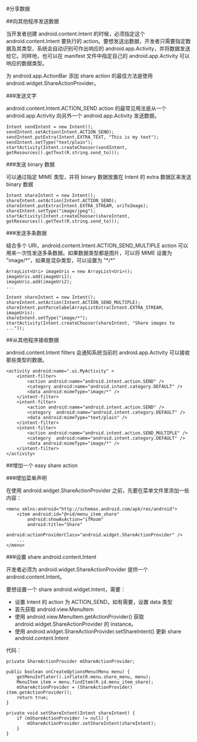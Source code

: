 #分享数据

##向其他程序发送数据

当开发者创建 android.content.Intent 的时候，必须指定这个 android.content.Intent 要执行的 action。要想发送出数据，开发者只需要指定数据及其类型，系统会自动识别可作出响应的 android.app.Activity，并将数据发送给它。同样地，也可以在 manifest 文件中指定自己的 android.app.Activity 可以响应的数据类型。

为 android.app.ActionBar 添加 share action 的最佳方法是使用 android.widget.ShareActionProvider。

###发送文字

android.content.Intent.ACTION\_SEND action 的最常见用法是从一个 android.app.Activity 向另外一个 android.app.Activity 发送数据。

	Intent sendIntent = new Intent();
	sendIntent.setAction(Intent.ACTION_SEND);
	sendIntent.putExtra(Intent.EXTRA_TEXT, "This is my text");
	sendIntent.setType("text/plain");
	startActivity(Intent.createChooser(sendIntent, getResources().getText(R.string.send_to)));

###发送 binary 数据

可以通过指定 MIME 类型，并将 binary 数据放置在 Intent 的 extra 数据区来发送 binary 数据

	Intent shareIntent = new Intent();
	shareIntent.setAction(Intent.ACTION_SEND);
	shareIntent.putExtra(Intent.EXTRA_STREAM, uriToImage);
	shareIntent.setType("image/jpeg");
	startActivity(Intent.createChooser(shareIntent, getResources().getText(R.string.send_to)));

###发送多条数据

结合多个 URI，android.content.Intent.ACTION\_SEND\_MULTIPLE action 可以用来一次性发送多条数据。如果数据类型都是图片，可以将 MIME 设置为 "image/\*"，如果是混杂类型，可以设置为 “\*/\*”

	ArrayList<Uri> imageUris = new ArrayList<Uri>();
	imageUris.add(imageUri1);
	imageUris.add(imageUri2);
	...

	Intent shareIntent = new Intent();
	shareIntent.setAction(Intent.ACTION_SEND_MULTIPLE);
	shareIntent.putParcelabelArrayListExtra(Intent.EXTRA_STREAM, imageUris);
	shareIntent.setType("image/*");
	startActivity(Intent.createChooser(shareIntent, "Share images to ..."));

##从其他程序接收数据

android.content.Intent filters 会通知系统当前的 android.app.Activity 可以接收那些类型的数据。

	<activity android:name=".ui.MyActivity" >
		<intent-filter>
			<action android:name="android.intent.action.SEND" />
			<category android:name="android.intent.category.DEFAULT" />
			<data android:mimeType="image/*" />
		</intent-filter>
		<intent-filter>
			<action android:name="android.intent.action.SEND" />
			<category  android:name="android.intent.category.DEFAULT" />
			<data android:mimeType="text/plain" />
		</intent-filter>
		<intent-filter>
			<action android:name="android.intent.action.SEND_MULTIPLE" />
			<category  android:name="android.intent.category.DEFAULT" />
			<data android:mimeType="image/*" />
		</intent-filter>
	</activity>

##增加一个 easy share action

###增加菜单声明

在使用 android.widget.ShareActionProvider 之前，先要在菜单文件里添加一些内容：

	<menu xmlns:android="http://schemas.android.com/apk/res/android">
		<item android:id="@+id/menu_item_share"
			android:showAsAction="ifRoom"
			android:title="Share"
			android:actionProviderClass="android.widget.ShareActionProvider" />
		...
	</menu>

###设置 share android.content.Intent

开发者必须为 android.widget.ShareActionProvider 提供一个 android.content.Intent。

要想设置一个 share android.widget.Intent，需要：

- 设置 Intent 的 action 为 ACTION\_SEND，如有需要，设置 data 类型
- 首先获取 android.view.MenuItem
- 使用 android.view.MenuItem.getActionProvider() 获取 android.widget.ShareActionProvider 的 instance。
- 使用 android.widget.ShareActionProvider.setShareIntent() 更新 share android.content.Intent  

代码：

	private ShareActionProvider mShareActionProvider;

	public boolean onCreateOptionsMenu(Menu menu) {
		getMenuInflater().inflate(R.menu.share_menu, menu);
		MenuItem item = menu.findItem(R.id.menu_item_share);
		mShareActionProvider = (ShareActionProvider) item.getActionProvider();
		return true;
	}

	private void setShareIntent(Intent shareIntent) {
		if (mShareActionProvider != null) {
			mShareActionProvider.setShareIntent(shareIntent);
		}
	}
